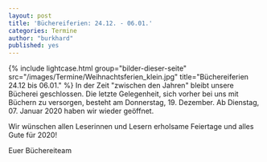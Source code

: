 ```yaml
---
layout: post
title: 'Büchereiferien: 24.12. - 06.01.'
categories: Termine
author: "burkhard"
published: yes
---
```

{% include lightcase.html group="bilder-dieser-seite"
      src="/images/Termine/Weihnachtsferien_klein.jpg" 
      title="Büchereiferien 24.12 bis 06.01." %}
In der Zeit "zwischen den Jahren" bleibt unsere Bücherei geschlossen. Die letzte Gelegenheit, sich vorher bei uns mit Büchern zu versorgen, besteht am Donnerstag, 19. Dezember. Ab Dienstag, 07. Januar 2020 haben wir wieder geöffnet.

Wir wünschen allen Leserinnen und Lesern erholsame Feiertage und alles Gute für 2020!

Euer Büchereiteam
